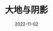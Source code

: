 ---
title: '大地与阴影'
date: '2022-11-02'
price: '20.0'
theaters: ['北京大学百周年纪念讲堂']
seat: ['8-2']
remark: ['原声影片・中文字幕']
---